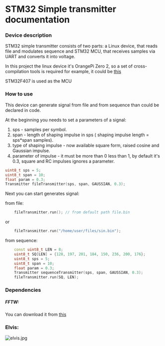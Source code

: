 # STM32 Simple transmitter documentation

### Device description

STM32 simple transmitter consists of two parts: a Linux device, that reads file and modulates sequence
and STM32 MCU, that receives samples via UART and converts it into voltage.

In this project the linux device it's OrangePi Zero 2, so a set of cross-compilation tools is required
for example, it could be [this](https://releases.linaro.org/components/toolchain/binaries/latest-7/aarch64-linux-gnu/)

STM32F407 is used as the MCU 

### How to use

This device  can generate signal from file and from sequence than could be declared in code.

At the beginning you needs to set a parameters of a signal:
1) sps - samples per symbol.
2) span - length of shaping impulse in sps ( shaping impulse length = sps*span samples).
3) type of shaping impulse - now available square form, raised cosine and Gaussian impulse.
4) parameter of impulse - it must be more than 0 less than 1, by default it's 0.3, square and RC impulses ignores a parameter.

```c++
uint8_t sps = 5;
uint8_t span = 10;
float param = 0.3;
Transmitter fileTransmitter(sps, span, GAUSSIAN, 0.3);
```
Next you can start generates signal:

from file:

```c++
    fileTransmitter.run(); // from default path file.bin
```
or
```c++
    fileTransmitter.run("/home/user/files/sin.bin"); 
```

from sequence:
```c++
    const uint8_t LEN = 8;
    uint8_t SQ[LEN] = {128, 197, 201, 184, 150, 236, 200, 176};
    uint8_t sps = 5;
    uint8_t span = 10;
    float param = 0.3;
    Transmitter sequenceTransmitter(sps, span, GAUSSIAN, 0.3);
    fileTransmitter.run(SQ, LEN); 
```

### Dependencies 

##### FFTW:

You can download it from [this](https://fftw.org/download.html)

### Elvis:

![elvis.jpg](https://scontent-ams2-1.cdninstagram.com/v/t51.2885-15/369635755_618497683799224_1687006332720351841_n.jpg?stp=dst-jpg_e35&_nc_ht=scontent-ams2-1.cdninstagram.com&_nc_cat=104&_nc_ohc=Wst5tqSad_wAX9T9_ns&edm=ABmJApABAAAA&ccb=7-5&ig_cache_key=MzE3NzA1OTg5MjY5NDkxMTkxNQ%3D%3D.2-ccb7-5&oh=00_AfC7GAhH-fkGKCYyVXM5n6aZKghTQzjKW4XPBhfKb5WksA&oe=64F87CBC&_nc_sid=b41fef)
